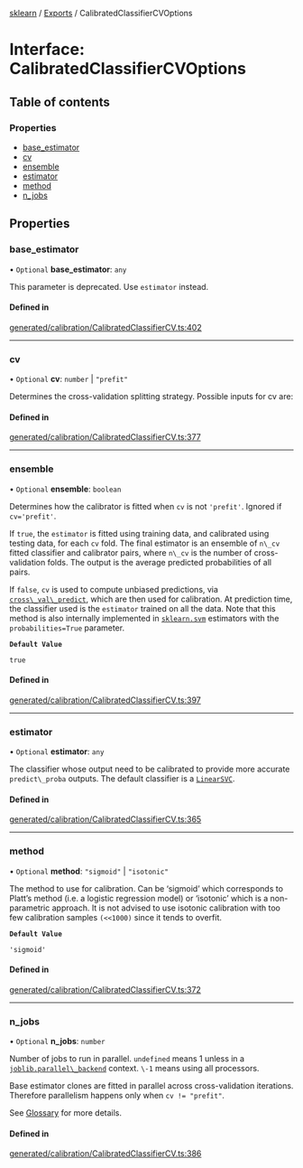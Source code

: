 [sklearn](../readme.md) / [Exports](../modules.md) / CalibratedClassifierCVOptions

# Interface: CalibratedClassifierCVOptions

## Table of contents

### Properties

- [base\_estimator](CalibratedClassifierCVOptions.md#base_estimator)
- [cv](CalibratedClassifierCVOptions.md#cv)
- [ensemble](CalibratedClassifierCVOptions.md#ensemble)
- [estimator](CalibratedClassifierCVOptions.md#estimator)
- [method](CalibratedClassifierCVOptions.md#method)
- [n\_jobs](CalibratedClassifierCVOptions.md#n_jobs)

## Properties

### base\_estimator

• `Optional` **base\_estimator**: `any`

This parameter is deprecated. Use `estimator` instead.

#### Defined in

[generated/calibration/CalibratedClassifierCV.ts:402](https://github.com/transitive-bullshit/scikit-learn-ts/blob/367336a/packages/sklearn/src/generated/calibration/CalibratedClassifierCV.ts#L402)

___

### cv

• `Optional` **cv**: `number` \| ``"prefit"``

Determines the cross-validation splitting strategy. Possible inputs for cv are:

#### Defined in

[generated/calibration/CalibratedClassifierCV.ts:377](https://github.com/transitive-bullshit/scikit-learn-ts/blob/367336a/packages/sklearn/src/generated/calibration/CalibratedClassifierCV.ts#L377)

___

### ensemble

• `Optional` **ensemble**: `boolean`

Determines how the calibrator is fitted when `cv` is not `'prefit'`. Ignored if `cv='prefit'`.

If `true`, the `estimator` is fitted using training data, and calibrated using testing data, for each `cv` fold. The final estimator is an ensemble of `n\_cv` fitted classifier and calibrator pairs, where `n\_cv` is the number of cross-validation folds. The output is the average predicted probabilities of all pairs.

If `false`, `cv` is used to compute unbiased predictions, via [`cross\_val\_predict`](sklearn.model_selection.cross_val_predict.html#sklearn.model_selection.cross_val_predict "sklearn.model_selection.cross_val_predict"), which are then used for calibration. At prediction time, the classifier used is the `estimator` trained on all the data. Note that this method is also internally implemented in [`sklearn.svm`](../classes.html#module-sklearn.svm "sklearn.svm") estimators with the `probabilities=True` parameter.

**`Default Value`**

`true`

#### Defined in

[generated/calibration/CalibratedClassifierCV.ts:397](https://github.com/transitive-bullshit/scikit-learn-ts/blob/367336a/packages/sklearn/src/generated/calibration/CalibratedClassifierCV.ts#L397)

___

### estimator

• `Optional` **estimator**: `any`

The classifier whose output need to be calibrated to provide more accurate `predict\_proba` outputs. The default classifier is a [`LinearSVC`](sklearn.svm.LinearSVC.html#sklearn.svm.LinearSVC "sklearn.svm.LinearSVC").

#### Defined in

[generated/calibration/CalibratedClassifierCV.ts:365](https://github.com/transitive-bullshit/scikit-learn-ts/blob/367336a/packages/sklearn/src/generated/calibration/CalibratedClassifierCV.ts#L365)

___

### method

• `Optional` **method**: ``"sigmoid"`` \| ``"isotonic"``

The method to use for calibration. Can be ‘sigmoid’ which corresponds to Platt’s method (i.e. a logistic regression model) or ‘isotonic’ which is a non-parametric approach. It is not advised to use isotonic calibration with too few calibration samples `(<<1000)` since it tends to overfit.

**`Default Value`**

`'sigmoid'`

#### Defined in

[generated/calibration/CalibratedClassifierCV.ts:372](https://github.com/transitive-bullshit/scikit-learn-ts/blob/367336a/packages/sklearn/src/generated/calibration/CalibratedClassifierCV.ts#L372)

___

### n\_jobs

• `Optional` **n\_jobs**: `number`

Number of jobs to run in parallel. `undefined` means 1 unless in a [`joblib.parallel\_backend`](https://joblib.readthedocs.io/en/latest/parallel.html#joblib.parallel_backend "(in joblib v1.3.0.dev0)") context. `\-1` means using all processors.

Base estimator clones are fitted in parallel across cross-validation iterations. Therefore parallelism happens only when `cv != "prefit"`.

See [Glossary](../../glossary.html#term-n_jobs) for more details.

#### Defined in

[generated/calibration/CalibratedClassifierCV.ts:386](https://github.com/transitive-bullshit/scikit-learn-ts/blob/367336a/packages/sklearn/src/generated/calibration/CalibratedClassifierCV.ts#L386)
